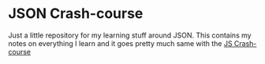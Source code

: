 # JSON Crash-course
 Just a little repository for my learning stuff around JSON. 
This contains my notes on everything I learn and it goes pretty much same with the [JS Crash-course](https://github.com/l1fsec/JS-Crash-course)
